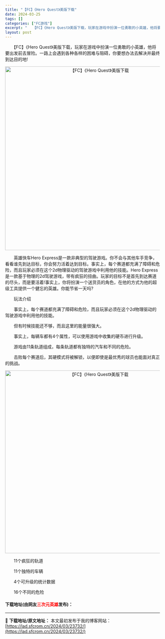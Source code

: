 ```yaml
---
title: "【FC】《Hero Quest》美版下载"
date: 2024-03-25
tags: []
categories: ["FC游戏"]
excerpt: "　　【FC】《Hero Quest》美版下载，玩家在游戏中扮演一位勇敢的小英雄，他将要出发前去冒险。一路上会遇到各种各样的困难与阻碍，你要想办法去解决并最终到达目的地! 　　英雄快车Hero Express是一款非典型的驾驶游戏。你不会与其他车手竞争，看看谁先到达目标，你会努力活着达到目标。事实上，&hellip;"
layout: post
---
```


 <p>　　【FC】《Hero Quest》美版下载，玩家在游戏中扮演一位勇敢的小英雄，他将要出发前去冒险。一路上会遇到各种各样的困难与阻碍，你要想办法去解决并最终到达目的地!</p> <p align="center"><img align="" border="0" src="https://lad.sfcrom.cn/wp-content/uploads/2024/03/20240325_660192be0da1d.png" width="599" alt="【FC】《Hero Quest》美版下载" /></p> <p>　　英雄快车Hero Express是一款非典型的驾驶游戏。你不会与其他车手竞争，看看谁先到达目标，你会努力活着达到目标。事实上，每个赛道都充满了障碍和危险，而且玩家必须在这个2d物理驱动的驾驶游戏中利用他的技能。Hero Express是一款基于物理的2d驾驶游戏，带有疯狂的扭曲。玩家的目标不是首先到达赛道的尽头，而是要活着!事实上，你将扮演一个送货员的角色，在他的方式为他的超级工具提供一个健忘的英雄。你能节省一天吗?</p> <p>　　玩法介绍</p> <p>　　事实上，每个赛道都充满了障碍和危险，而且玩家必须在这个2d物理驱动的驾驶游戏中利用他的技能。</p> <p>　　但有时候技能还不够，而且这里的能量很强大。</p> <p>　　事实上，每辆车都有4个属性，可以使用游戏中收集的硬币进行升级。</p> <p>　　游戏由11条轨道组成，每条轨道都有独特的汽车和不同的危险。</p> <p>　　击败每个赛道后，其硬模式将被解锁，以便即使是最优秀的球员也能面对真正的挑战。</p> <p align="center"><img align="" border="0" src="https://lad.sfcrom.cn/wp-content/uploads/2024/03/20240325_660192bf1fc38.png" width="596" alt="【FC】《Hero Quest》美版下载" /></p> <p>　　11个疯狂的轨道</p> <p>　　11个独特的车辆</p> <p>　　4个可升级的统计数据</p> <p>　　16个不同的危险</p> <p><h4>下载地址(由网友<font color="red">三次元英雄</font>发布)：</h4></p> 

---
📖 **下载地址/原文地址：** 本文最初发布于我的博客网站：[https://lad.sfcrom.cn/2024/03/23732/](https://lad.sfcrom.cn/2024/03/23732/)
